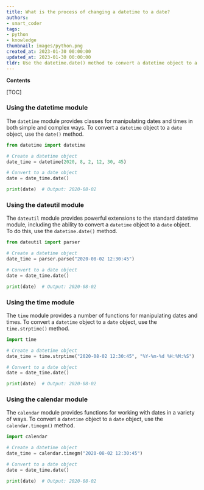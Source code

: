 ```yaml
---
title: What is the process of changing a datetime to a date?
authors:
- smart_coder
tags:
- python
- knowledge
thumbnail: images/python.png
created_at: 2023-01-30 00:00:00
updated_at: 2023-01-30 00:00:00
tldr: Use the datetime.date() method to convert a datetime object to a date object.
---
```


**Contents**

[TOC]

### Using the datetime module

The `datetime` module provides classes for manipulating dates and times in both simple and complex ways. To convert a `datetime` object to a `date` object, use the `date()` method.

```python
from datetime import datetime

# Create a datetime object
date_time = datetime(2020, 8, 2, 12, 30, 45)

# Convert to a date object
date = date_time.date()

print(date)  # Output: 2020-08-02
```

### Using the dateutil module

The `dateutil` module provides powerful extensions to the standard datetime module, including the ability to convert a `datetime` object to a `date` object. To do this, use the `datetime.date()` method.

```python
from dateutil import parser

# Create a datetime object
date_time = parser.parse("2020-08-02 12:30:45")

# Convert to a date object
date = date_time.date()

print(date)  # Output: 2020-08-02
```

### Using the time module

The `time` module provides a number of functions for manipulating dates and times. To convert a `datetime` object to a `date` object, use the `time.strptime()` method.

```python
import time

# Create a datetime object
date_time = time.strptime("2020-08-02 12:30:45", "%Y-%m-%d %H:%M:%S")

# Convert to a date object
date = date_time.date()

print(date)  # Output: 2020-08-02
```

### Using the calendar module

The `calendar` module provides functions for working with dates in a variety of ways. To convert a `datetime` object to a `date` object, use the `calendar.timegm()` method.

```python
import calendar

# Create a datetime object
date_time = calendar.timegm("2020-08-02 12:30:45")

# Convert to a date object
date = date_time.date()

print(date)  # Output: 2020-08-02
```
